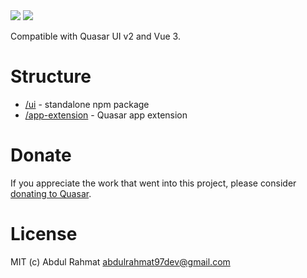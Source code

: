 <img src="https://img.shields.io/npm/v/quasar-ui-poke-card-v1.svg?label=quasar-ui-poke-card-v1">
<img src="https://img.shields.io/npm/v/quasar-app-extension-poke-card-v1.svg?label=quasar-app-extension-poke-card-v1">

Compatible with Quasar UI v2 and Vue 3.

# Structure
* [/ui](ui) - standalone npm package
* [/app-extension](app-extension) - Quasar app extension

# Donate
If you appreciate the work that went into this project, please consider [donating to Quasar](https://donate.quasar.dev).

# License
MIT (c) Abdul Rahmat <abdulrahmat97dev@gmail.com>

